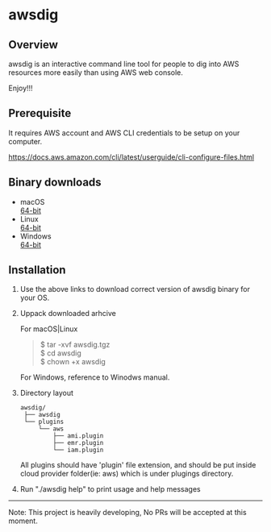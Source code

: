 # awsdig

## Overview

awsdig is an interactive command line tool for people to dig into AWS resources more easily than using AWS web console. 

Enjoy!!!

## Prerequisite
It requires AWS account and AWS CLI credentials to be setup on your computer.

https://docs.aws.amazon.com/cli/latest/userguide/cli-configure-files.html

## Binary downloads

* macOS \
  [64-bit](downloads/macos/64/awsdig.tgz)
* Linux \
  [64-bit](downloads/linux/64/awsdig.tgz)
* Windows \
  [64-bit](donwloads/win/65/awsdig.zip)

## Installation
1. Use the above links to download correct version of awsdig binary for your OS.
2. Uppack downloaded arhcive

   For macOS|Linux
   > $ tar -xvf awsdig.tgz \
   > $ cd awsdig \
   > $ chown +x awsdig

   For Windows, reference to Winodws manual. 
3. Directory layout
    
       awsdig/
        ├── awsdig
        └── plugins
            └── aws
                ├── ami.plugin
                ├── emr.plugin
                └── iam.plugin
    All plugins should have 'plugin' file extension, and should be put inside cloud provider folder(ie: aws) which is under plugings directory.
4. Run "./awsdig help" to print usage and help messages

-----
Note: This project is heavily developing, No PRs will be accepted at this moment.
